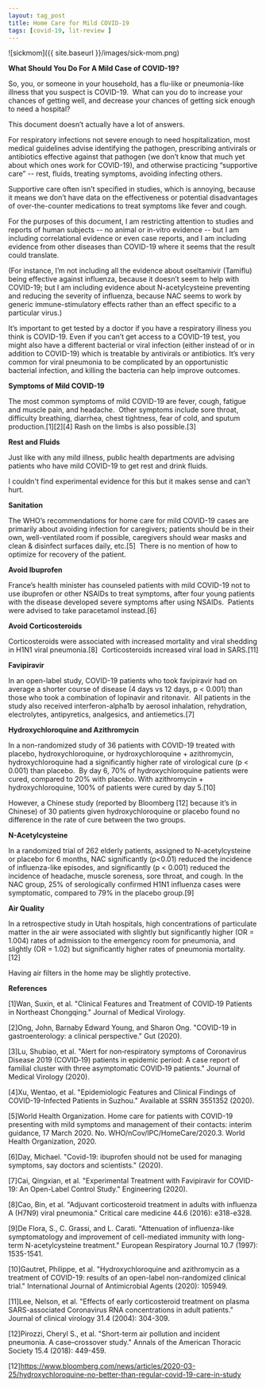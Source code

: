 ```yaml
---
layout: tag_post
title: Home Care for Mild COVID-19
tags: [covid-19, lit-review ]
---
```


![sickmom]({{ site.baseurl }}/images/sick-mom.png)

**What Should You Do For A Mild Case of COVID-19?**

So, you, or someone in your household, has a flu-like or pneumonia-like illness that you suspect is COVID-19.  What can you do to increase your chances of getting well, and decrease your chances of getting sick enough to need a hospital?

This document doesn’t actually have a lot of answers.  

For respiratory infections not severe enough to need hospitalization, most medical guidelines advise identifying the pathogen, prescribing antivirals or antibiotics effective against that pathogen (we don’t know that much yet about which ones work for COVID-19), and otherwise practicing “supportive care” -- rest, fluids, treating symptoms, avoiding infecting others.  

Supportive care often isn’t specified in studies, which is annoying, because it means we don’t have data on the effectiveness or potential disadvantages of over-the-counter medications to treat symptoms like fever and cough.

For the purposes of this document, I am restricting attention to studies and reports of human subjects -- no animal or in-vitro evidence -- but I am including correlational evidence or even case reports, and I am including evidence from other diseases than COVID-19 where it seems that the result could translate. 

(For instance, I’m not including all the evidence about oseltamivir (Tamiflu) being effective against influenza, because it doesn’t seem to help with COVID-19; but I am including evidence about N-acetylcysteine preventing and reducing the severity of influenza, because NAC seems to work by generic immune-stimulatory effects rather than an effect specific to a particular virus.)

It’s important to get tested by a doctor if you have a respiratory illness you think is COVID-19. Even if you can’t get access to a COVID-19 test, you might also have a different bacterial or viral infection (either instead of or in addition to COVID-19) which is treatable by antivirals or antibiotics. It’s very common for viral pneumonia to be complicated by an opportunistic bacterial infection, and killing the bacteria can help improve outcomes.


**Symptoms of Mild COVID-19**

The most common symptoms of mild COVID-19 are fever, cough, fatigue and muscle pain, and headache.  Other symptoms include sore throat, difficulty breathing, diarrhea, chest tightness, fear of cold, and sputum production.[1][2][4] Rash on the limbs is also possible.[3]

**Rest and Fluids**

Just like with any mild illness, public health departments are advising patients who have mild COVID-19 to get rest and drink fluids.

I couldn't find experimental evidence for this but it makes sense and can't hurt.

**Sanitation**

The WHO’s recommendations for home care for mild COVID-19 cases are primarily about avoiding infection for caregivers; patients should be in their own, well-ventilated room if possible, caregivers should wear masks and clean & disinfect surfaces daily, etc.[5]  There is no mention of how to optimize for recovery of the patient.

**Avoid Ibuprofen**

France’s health minister has counseled patients with mild COVID-19 not to use ibuprofen or other NSAIDs to treat symptoms, after four young patients with the disease developed severe symptoms after using NSAIDs.  Patients were advised to take paracetamol instead.[6]

**Avoid Corticosteroids**

Corticosteroids were associated with increased mortality and viral shedding in H1N1 viral pneumonia.[8]  Corticosteroids increased viral load in SARS.[11]

**Favipiravir**

In an open-label study, COVID-19 patients who took favipiravir had on average a shorter course of disease (4 days vs 12 days, p < 0.001) than those who took a combination of lopinavir and ritonavir.  All patients in the study also received interferon-alpha1b by aerosol inhalation, rehydration, electrolytes, antipyretics, analgesics, and antiemetics.[7]

**Hydroxychloroquine and Azithromycin**

In a non-randomized study of 36 patients with COVID-19 treated with placebo, hydroxychloroquine, or hydroxychloroquine + azithromycin, hydroxychloroquine had a significantly higher rate of virological cure (p < 0.001) than placebo.  By day 6, 70% of hydroxychloroquine patients were cured, compared to 20% with placebo. With azithromycin + hydroxychloroquine, 100% of patients were cured by day 5.[10]

However, a Chinese study (reported by Bloomberg [12] because it’s in Chinese) of 30 patients given hydroxychloroquine or placebo found no difference in the rate of cure between the two groups.

**N-Acetylcysteine**

In a randomized trial of 262 elderly patients, assigned to N-acetylcysteine or placebo for 6 months, NAC significantly (p<0.01) reduced the incidence of influenza-like episodes, and significantly (p < 0.001) reduced the incidence of headache, muscle soreness, sore throat, and cough. In the NAC group, 25% of serologically confirmed H1N1 influenza cases were symptomatic, compared to 79% in the placebo group.[9]

**Air Quality**

In a retrospective study in Utah hospitals, high concentrations of particulate matter in the air were associated with slightly but significantly higher (OR = 1.004) rates of admission to the emergency room for pneumonia, and slightly (OR = 1.02) but significantly higher rates of pneumonia mortality.[12] 

Having air filters in the home may be slightly protective.




**References**

[1]Wan, Suxin, et al. "Clinical Features and Treatment of COVID‐19 Patients in Northeast Chongqing." Journal of Medical Virology.

[2]Ong, John, Barnaby Edward Young, and Sharon Ong. "COVID-19 in gastroenterology: a clinical perspective." Gut (2020).

[3]Lu, Shubiao, et al. "Alert for non‐respiratory symptoms of Coronavirus Disease 2019 (COVID‐19) patients in epidemic period: A case report of familial cluster with three asymptomatic COVID‐19 patients." Journal of Medical Virology (2020).

[4]Xu, Wentao, et al. "Epidemiologic Features and Clinical Findings of COVID-19-Infected Patients in Suzhou." Available at SSRN 3551352 (2020).

[5]World Health Organization. Home care for patients with COVID-19 presenting with mild symptoms and management of their contacts: interim guidance, 17 March 2020. No. WHO/nCov/IPC/HomeCare/2020.3. World Health Organization, 2020.

[6]Day, Michael. "Covid-19: ibuprofen should not be used for managing symptoms, say doctors and scientists." (2020).

[7]Cai, Qingxian, et al. "Experimental Treatment with Favipiravir for COVID-19: An Open-Label Control Study." Engineering (2020).

[8]Cao, Bin, et al. "Adjuvant corticosteroid treatment in adults with influenza A (H7N9) viral pneumonia." Critical care medicine 44.6 (2016): e318-e328.

[9]De Flora, S., C. Grassi, and L. Carati. "Attenuation of influenza-like symptomatology and improvement of cell-mediated immunity with long-term N-acetylcysteine treatment." European Respiratory Journal 10.7 (1997): 1535-1541.

[10]Gautret, Philippe, et al. "Hydroxychloroquine and azithromycin as a treatment of COVID-19: results of an open-label non-randomized clinical trial." International Journal of Antimicrobial Agents (2020): 105949.

[11]Lee, Nelson, et al. "Effects of early corticosteroid treatment on plasma SARS-associated Coronavirus RNA concentrations in adult patients." Journal of clinical virology 31.4 (2004): 304-309.

[12]Pirozzi, Cheryl S., et al. "Short-term air pollution and incident pneumonia. A case–crossover study." Annals of the American Thoracic Society 15.4 (2018): 449-459.

[12]https://www.bloomberg.com/news/articles/2020-03-25/hydroxychloroquine-no-better-than-regular-covid-19-care-in-study